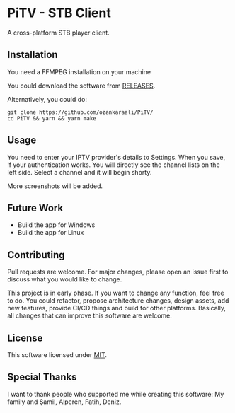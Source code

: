 # PiTV - STB Client

A cross-platform STB player client.

## Installation

You need a FFMPEG installation on your machine

You could download the software from [RELEASES](https://github.com/ozankaraali/PiTV/releases).

Alternatively, you could do:

```
git clone https://github.com/ozankaraali/PiTV/
cd PiTV && yarn && yarn make
```

## Usage

You need to enter your IPTV provider's details to Settings. When you save, if your authentication works. You will directly see the channel lists on the left side. Select a channel and it will begin shorty.

More screenshots will be added.

## Future Work

- Build the app for Windows
- Build the app for Linux

## Contributing

Pull requests are welcome. For major changes, please open an issue first to discuss what you would like to change.

This project is in early phase. If you want to change any function, feel free to do. You could refactor, propose architecture changes, design assets, add new features, provide CI/CD things and build for other platforms. Basically, all changes that can improve this software are welcome.

## License

This software licensed under [MIT](https://github.com/ozankaraali/PiTV/LICENSE).

## Special Thanks

I want to thank people who supported me while creating this software: My family and Şamil, Alperen, Fatih, Deniz.